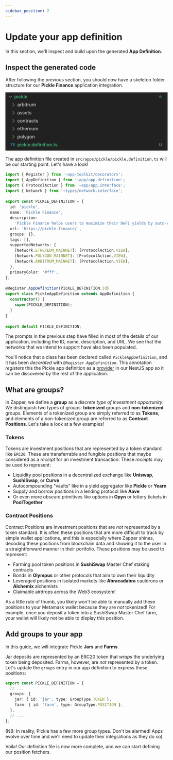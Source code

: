 ```yaml
---
sidebar_position: 2
---
```


# Update your app definition

In this section, we'll inspect and build upon the generated **App Definition**.

## Inspect the generated code

After following the previous section, you should now have a skeleton folder structure for our **Pickle Finance** application integration.

![Create App Folder Structure](../../static/img/tutorial/create-app-folder-structure.png)

The app definition file created in `src/apps/pickle/pickle.definition.ts` will be our starting point. Let's have a look!

```ts
import { Register } from '~app-toolkit/decorators';
import { AppDefinition } from '~app/app.definition';
import { ProtocolAction } from '~app/app.interface';
import { Network } from '~types/network.interface';

export const PICKLE_DEFINITION = {
  id: 'pickle',
  name: 'Pickle Finance',
  description:
    'Pickle Finance helps users to maximize their DeFi yields by auto-compounding their rewards, saving them time and gas.',
  url: 'https://pickle.finance/',
  groups: {},
  tags: [],
  supportedNetworks: {
    [Network.ETHEREUM_MAINNET]: [ProtocolAction.VIEW],
    [Network.POLYGON_MAINNET]: [ProtocolAction.VIEW],
    [Network.ARBITRUM_MAINNET]: [ProtocolAction.VIEW],
  },
  primaryColor: '#fff',
};

@Register.AppDefinition(PICKLE_DEFINITION.id)
export class PickleAppDefinition extends AppDefinition {
  constructor() {
    super(PICKLE_DEFINITION);
  }
}

export default PICKLE_DEFINITION;
```

The prompts in the previous step have filled in most of the details of our application, including the ID, name, description, and URL. We see that the networks that we intend to support have also been populated.

You'll notice that a class has been declared called `PickleAppDefinition`, and it has been _decorated_ with `@Register.AppDefinition`. This annotation _registers_ this the Pickle app definition as a [provider](https://docs.nestjs.com/providers) in our NestJS app so it can be discovered by the rest of the application.

## What are groups?

In Zapper, we define a **group** as a _discrete type of investment opportunity_. We distinguish two types of groups: **tokenized** groups and **non-tokenized** groups. Elements of a tokenized group are simply referred to as **Tokens**, and elements of a non-tokenized group are referred to as **Contract Positions**. Let's take a look at a few examples!

### Tokens

Tokens are investment positions that are represented by a token standard like `ERC20`. These are transferrable and fungible positions that maybe considered as a _receipt_ for an investment transaction. These _receipts_ may be used to represent:

- Liquidity pool positions in a decentralized exchange like **Uniswap**, **SushiSwap**, or **Curve**
- Autocompounding "vaults" like in a yield aggregator like **Pickle** or **Yearn**
- Supply and borrow positions in a lending protocol like **Aave**
- Or even more obscure primitives like options in **Opyn** or lottery tickets in **PoolTogether**

### Contract Positions

Contract Positions are investment positions that are _not_ represented by a token standard. It is often these positions that are more difficult to track by simple wallet applications, and this is especially where Zapper shines, decoding these positions from blockchain data and showing it to the user in a straightforward manner in their portfolio. These positions may be used to represent:

- Farming pool token positions in **SushiSwap** Master Chef staking contracts
- Bonds in **Olympus** or other protocols that aim to own their liquidity
- Leveraged positions in isolated markets like **Abracadabra** cauldrons or **Alchemix** alchemists
- Claimable airdrops across the Web3 ecosystem!

As a little rule of thumb, you likely won't be able to manually add these positions to your Metamask wallet because they are _not_ tokenized! For example, once you deposit a token into a SushiSwap Master Chef farm, your wallet will likely not be able to display this position.

## Add groups to your app

In this guide, we will integrate Pickle **Jars** and **Farms**.

Jar deposits are represented by an ERC20 token that _wraps_ the underlying token being deposited. Farms, however, are _not_ represented by a token. Let's update the `groups` entry in our app definition to express these positions:

```ts
export const PICKLE_DEFINITION = {
  // ...
  groups: {
    jar: { id: 'jar', type: GroupType.TOKEN },
    farm: { id: 'farm', type: GroupType.POSITION },
  },
  // ...
};
```

(NB: In reality, Pickle has a few more group types. Don't be alarmed! Apps evolve over time and we'll need to update their integrations as they do so)

Voila! Our definition file is now more complete, and we can start defining our position fetchers.